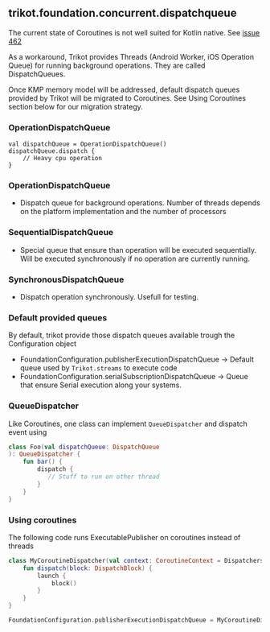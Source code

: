 ## trikot.foundation.concurrent.dispatchqueue

The current state of Coroutines is not well suited for Kotlin native. See [issue 462](https://github.com/Kotlin/kotlinx.coroutines/issues/462)

As a workaround, Trikot provides Threads (Android Worker, iOS Operation Queue) for running background operations. They are called DispatchQueues.

Once KMP memory model will be addressed, default dispatch queues provided by Trikot will be migrated to Coroutines. See Using Coroutines section below for our migration strategy.

### OperationDispatchQueue

```
val dispatchQueue = OperationDispatchQueue()
dispatchQueue.dispatch {
	// Heavy cpu operation
}
```

### OperationDispatchQueue

- Dispatch queue for background operations. Number of threads depends on the platform implementation and the number of processors

### SequentialDispatchQueue

- Special queue that ensure than operation will be executed sequentially. Will be executed synchronously if no operation are currently running.

### SynchronousDispatchQueue

- Dispatch operation synchronously. Usefull for testing.

### Default provided queues

By default, trikot provide those dispatch queues available trough the Configuration object

- FoundationConfiguration.publisherExecutionDispatchQueue -> Default queue used by `Trikot.streams` to execute code
- FoundationConfiguration.serialSubscriptionDispatchQueue -> Queue that ensure Serial execution along your systems.

### QueueDispatcher

Like Coroutines, one class can implement `QueueDispatcher` and dispatch event using

```kotlin
class Foo(val dispatchQueue: DispatchQueue
): QueueDispatcher {
	fun bar() {
		dispatch {
		   // Stuff to run on other thread
		}
	}
}
```

### Using coroutines

The following code runs ExecutablePublisher on coroutines instead of threads

```kotlin
class MyCoroutineDispatcher(val context: CoroutineContext = Dispatchers.unconfined): DispatchQueue, CoroutineScope {
	fun dispatch(block: DispatchBlock) {
		launch {
			block()
		}
	}
}

FoundationConfiguration.publisherExecutionDispatchQueue = MyCoroutineDispatcher()

```
